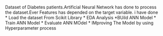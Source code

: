 Dataset of Diabetes patients.Artificial Neural Network has done to process the dataset.Ever Features has depended on the target variable.
i have done 
       * Load the dataset From Scikit Library
       * EDA Analysis
       *BUild ANN Model
       * Train ANN Model
       * Evaluate ANN MOdel
       * IMproving The Model by using Hyperparameter process
